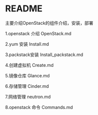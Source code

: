 # README

主要介绍OpenStack的组件介绍，安装，部署

1.openstack 介绍           OpenStack.md

2.yum 安装                   Install.md

3.packstack安装          Install_packstack.md

4.创建虚拟机                Create.md

5.镜像仓库                     Glance.md

6.存储管理                     Cinder.md

7.网络管理                     neutron.md

8.openstack 命令        Commands.md